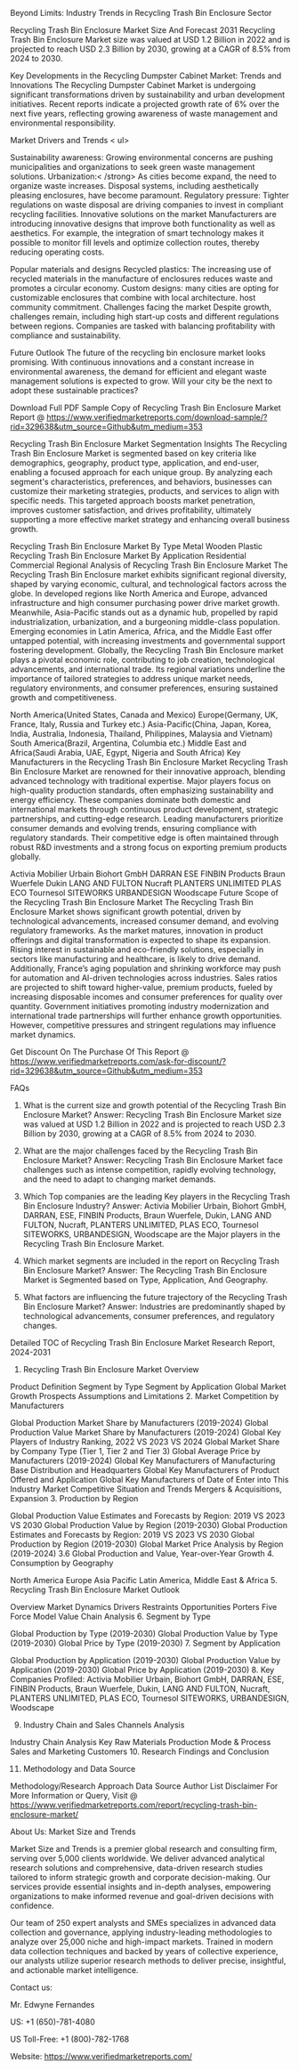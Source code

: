 Beyond Limits: Industry Trends in Recycling Trash Bin Enclosure Sector


Recycling Trash Bin Enclosure Market Size And Forecast 2031
Recycling Trash Bin Enclosure Market size was valued at USD 1.2 Billion in 2022 and is projected to reach USD 2.3 Billion by 2030, growing at a CAGR of 8.5% from 2024 to 2030.

Key Developments in the Recycling Dumpster Cabinet Market: Trends and Innovations
The Recycling Dumpster Cabinet Market is undergoing significant transformations driven by sustainability and urban development initiatives. Recent reports indicate a projected growth rate of 6% over the next five years, reflecting growing awareness of waste management and environmental responsibility.

Market Drivers and Trends
< ul>

Sustainability awareness: Growing environmental concerns are pushing municipalities and organizations to seek green waste management solutions.
Urbanization:< /strong> As cities become expand, the need to organize waste increases. Disposal systems, including aesthetically pleasing enclosures, have become paramount.
Regulatory pressure: Tighter regulations on waste disposal are driving companies to invest in compliant recycling facilities.
Innovative solutions on the market
Manufacturers are introducing innovative designs that improve both functionality as well as aesthetics. For example, the integration of smart technology makes it possible to monitor fill levels and optimize collection routes, thereby reducing operating costs.

Popular materials and designs
Recycled plastics: The increasing use of recycled materials in the manufacture of enclosures reduces waste and promotes a circular economy.
Custom designs: many cities are opting for customizable enclosures that combine with local architecture. host community commitment.
Challenges facing the market
Despite growth, challenges remain, including high start-up costs and different regulations between regions. Companies are tasked with balancing profitability with compliance and sustainability.

Future Outlook
The future of the recycling bin enclosure market looks promising. With continuous innovations and a constant increase in environmental awareness, the demand for efficient and elegant waste management solutions is expected to grow. Will your city be the next to adopt these sustainable practices?

Download Full PDF Sample Copy of Recycling Trash Bin Enclosure Market Report @ https://www.verifiedmarketreports.com/download-sample/?rid=329638&utm_source=Github&utm_medium=353

Recycling Trash Bin Enclosure Market Segmentation Insights
The Recycling Trash Bin Enclosure Market is segmented based on key criteria like demographics, geography, product type, application, and end-user, enabling a focused approach for each unique group. By analyzing each segment's characteristics, preferences, and behaviors, businesses can customize their marketing strategies, products, and services to align with specific needs. This targeted approach boosts market penetration, improves customer satisfaction, and drives profitability, ultimately supporting a more effective market strategy and enhancing overall business growth.

Recycling Trash Bin Enclosure Market By Type
Metal
Wooden
Plastic
Recycling Trash Bin Enclosure Market By Application
Residential
Commercial
Regional Analysis of Recycling Trash Bin Enclosure Market
The Recycling Trash Bin Enclosure market exhibits significant regional diversity, shaped by varying economic, cultural, and technological factors across the globe. In developed regions like North America and Europe, advanced infrastructure and high consumer purchasing power drive market growth. Meanwhile, Asia-Pacific stands out as a dynamic hub, propelled by rapid industrialization, urbanization, and a burgeoning middle-class population. Emerging economies in Latin America, Africa, and the Middle East offer untapped potential, with increasing investments and governmental support fostering development. Globally, the Recycling Trash Bin Enclosure market plays a pivotal economic role, contributing to job creation, technological advancements, and international trade. Its regional variations underline the importance of tailored strategies to address unique market needs, regulatory environments, and consumer preferences, ensuring sustained growth and competitiveness.

North America(United States, Canada and Mexico)
Europe(Germany, UK, France, Italy, Russia and Turkey etc.)
Asia-Pacific(China, Japan, Korea, India, Australia, Indonesia, Thailand, Philippines, Malaysia and Vietnam)
South America(Brazil, Argentina, Columbia etc.)
Middle East and Africa(Saudi Arabia, UAE, Egypt, Nigeria and South Africa)
Key Manufacturers in the Recycling Trash Bin Enclosure Market
Recycling Trash Bin Enclosure Market are renowned for their innovative approach, blending advanced technology with traditional expertise. Major players focus on high-quality production standards, often emphasizing sustainability and energy efficiency. These companies dominate both domestic and international markets through continuous product development, strategic partnerships, and cutting-edge research. Leading manufacturers prioritize consumer demands and evolving trends, ensuring compliance with regulatory standards. Their competitive edge is often maintained through robust R&D investments and a strong focus on exporting premium products globally.

Activia Mobilier Urbain
Biohort GmbH
DARRAN
ESE
FINBIN Products
Braun Wuerfele
Dukin
LANG AND FULTON
Nucraft
PLANTERS UNLIMITED
PLAS ECO
Tournesol SITEWORKS
URBANDESIGN
Woodscape
Future Scope of the Recycling Trash Bin Enclosure Market
The Recycling Trash Bin Enclosure Market shows significant growth potential, driven by technological advancements, increased consumer demand, and evolving regulatory frameworks. As the market matures, innovation in product offerings and digital transformation is expected to shape its expansion. Rising interest in sustainable and eco-friendly solutions, especially in sectors like manufacturing and healthcare, is likely to drive demand. Additionally, France’s aging population and shrinking workforce may push for automation and AI-driven technologies across industries. Sales ratios are projected to shift toward higher-value, premium products, fueled by increasing disposable incomes and consumer preferences for quality over quantity. Government initiatives promoting industry modernization and international trade partnerships will further enhance growth opportunities. However, competitive pressures and stringent regulations may influence market dynamics.

Get Discount On The Purchase Of This Report @ https://www.verifiedmarketreports.com/ask-for-discount/?rid=329638&utm_source=Github&utm_medium=353

FAQs
1. What is the current size and growth potential of the Recycling Trash Bin Enclosure Market?
Answer: Recycling Trash Bin Enclosure Market size was valued at USD 1.2 Billion in 2022 and is projected to reach USD 2.3 Billion by 2030, growing at a CAGR of 8.5% from 2024 to 2030.

2. What are the major challenges faced by the Recycling Trash Bin Enclosure Market?
Answer: Recycling Trash Bin Enclosure Market face challenges such as intense competition, rapidly evolving technology, and the need to adapt to changing market demands.

3. Which Top companies are the leading Key players in the Recycling Trash Bin Enclosure Industry?
Answer: Activia Mobilier Urbain, Biohort GmbH, DARRAN, ESE, FINBIN Products, Braun Wuerfele, Dukin, LANG AND FULTON, Nucraft, PLANTERS UNLIMITED, PLAS ECO, Tournesol SITEWORKS, URBANDESIGN, Woodscape are the Major players in the Recycling Trash Bin Enclosure Market.

4. Which market segments are included in the report on Recycling Trash Bin Enclosure Market?
Answer: The Recycling Trash Bin Enclosure Market is Segmented based on Type, Application, And Geography.

5. What factors are influencing the future trajectory of the Recycling Trash Bin Enclosure Market?
Answer: Industries are predominantly shaped by technological advancements, consumer preferences, and regulatory changes.

Detailed TOC of Recycling Trash Bin Enclosure Market Research Report, 2024-2031
1. Recycling Trash Bin Enclosure Market Overview

Product Definition
Segment by Type
Segment by Application
Global Market Growth Prospects
Assumptions and Limitations
2. Market Competition by Manufacturers

Global Production Market Share by Manufacturers (2019-2024)
Global Production Value Market Share by Manufacturers (2019-2024)
Global Key Players of Industry Ranking, 2022 VS 2023 VS 2024
Global Market Share by Company Type (Tier 1, Tier 2 and Tier 3)
Global Average Price by Manufacturers (2019-2024)
Global Key Manufacturers of Manufacturing Base Distribution and Headquarters
Global Key Manufacturers of Product Offered and Application
Global Key Manufacturers of Date of Enter into This Industry
Market Competitive Situation and Trends
Mergers & Acquisitions, Expansion
3. Production by Region

Global Production Value Estimates and Forecasts by Region: 2019 VS 2023 VS 2030
Global Production Value by Region (2019-2030)
Global Production Estimates and Forecasts by Region: 2019 VS 2023 VS 2030
Global Production by Region (2019-2030)
Global Market Price Analysis by Region (2019-2024) 3.6 Global Production and Value, Year-over-Year Growth
4. Consumption by Geography

North America
Europe
Asia Pacific
Latin America, Middle East & Africa
5. Recycling Trash Bin Enclosure Market Outlook

Overview
Market Dynamics
Drivers
Restraints
Opportunities
Porters Five Force Model
Value Chain Analysis 
6. Segment by Type

Global Production by Type (2019-2030)
Global Production Value by Type (2019-2030)
Global Price by Type (2019-2030)
7. Segment by Application

Global Production by Application (2019-2030)
Global Production Value by Application (2019-2030)
Global Price by Application (2019-2030)
8. Key Companies Profiled: Activia Mobilier Urbain, Biohort GmbH, DARRAN, ESE, FINBIN Products, Braun Wuerfele, Dukin, LANG AND FULTON, Nucraft, PLANTERS UNLIMITED, PLAS ECO, Tournesol SITEWORKS, URBANDESIGN, Woodscape

9. Industry Chain and Sales Channels Analysis

Industry Chain Analysis
Key Raw Materials
Production Mode & Process
Sales and Marketing
Customers
10. Research Findings and Conclusion

11. Methodology and Data Source

Methodology/Research Approach
Data Source
Author List
Disclaimer
For More Information or Query, Visit @ https://www.verifiedmarketreports.com/report/recycling-trash-bin-enclosure-market/

About Us: Market Size and Trends

Market Size and Trends is a premier global research and consulting firm, serving over 5,000 clients worldwide. We deliver advanced analytical research solutions and comprehensive, data-driven research studies tailored to inform strategic growth and corporate decision-making. Our services provide essential insights and in-depth analyses, empowering organizations to make informed revenue and goal-driven decisions with confidence.

Our team of 250 expert analysts and SMEs specializes in advanced data collection and governance, applying industry-leading methodologies to analyze over 25,000 niche and high-impact markets. Trained in modern data collection techniques and backed by years of collective experience, our analysts utilize superior research methods to deliver precise, insightful, and actionable market intelligence.

Contact us:

Mr. Edwyne Fernandes

US: +1 (650)-781-4080

US Toll-Free: +1 (800)-782-1768

Website: https://www.verifiedmarketreports.com/
